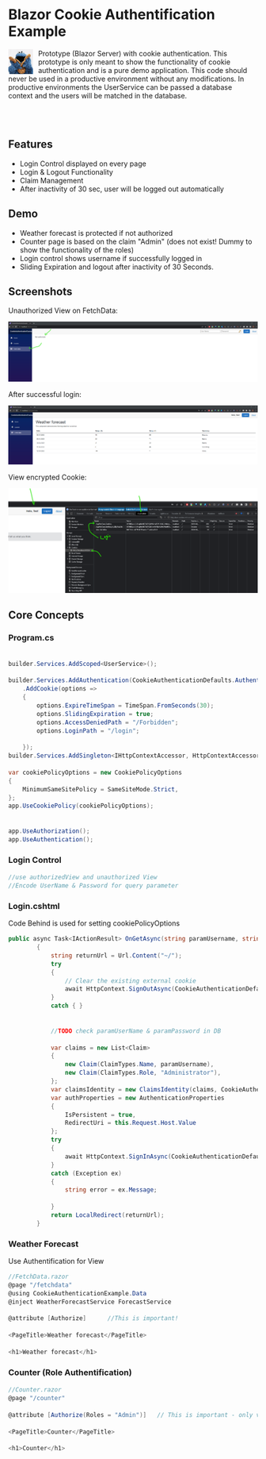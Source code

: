 
# Blazor Cookie Authentification Example


<img src="docs/CookieMonster.jpg"  width="10%" height="15%" style="float: left; margin-right: 10px !important">

Prototype (Blazor Server) with cookie authentication.
This prototype is only meant to show the functionality of cookie authentication and is a pure demo application. 
This code should never be used in a productive environment without any modifications.
In productive environments the UserService can be passed a database context and the users will be matched in the database.

<br/><br/>

## Features

- Login Control displayed on every page
- Login & Logout Functionality
- Claim Management
- After inactivity of 30 sec, user will be logged out automatically


## Demo

- Weather forecast is protected if not authorized
- Counter page is based on the claim "Admin" (does not exist! Dummy to show the functionality of the roles)
- Login control shows username if successfully logged in
- Sliding Expiration and logout after inactivity of 30 Seconds.



## Screenshots

Unauthorized View on FetchData:

![Unauthorized](docs/FetchData_Unauthorized.png)

After successful login:

![Authorized](docs/FetchData_Authorized.png)


View encrypted Cookie:

![Authorized](docs/Cookie_LoggedIn.png)


## Core Concepts

### Program.cs

```csharp

builder.Services.AddScoped<UserService>();

builder.Services.AddAuthentication(CookieAuthenticationDefaults.AuthenticationScheme)
    .AddCookie(options =>
    {
        options.ExpireTimeSpan = TimeSpan.FromSeconds(30);
        options.SlidingExpiration = true;
        options.AccessDeniedPath = "/Forbidden";
        options.LoginPath = "/login";

    });
builder.Services.AddSingleton<IHttpContextAccessor, HttpContextAccessor>();

var cookiePolicyOptions = new CookiePolicyOptions
{
    MinimumSameSitePolicy = SameSiteMode.Strict,
};
app.UseCookiePolicy(cookiePolicyOptions);


app.UseAuthorization();
app.UseAuthentication();
```

### Login Control

```csharp
//use authorizedView and unauthorized View
//Encode UserName & Password for query parameter

```

### Login.cshtml
Code Behind is used for setting cookiePolicyOptions
```csharp
public async Task<IActionResult> OnGetAsync(string paramUsername, string paramPassword)
		{
			string returnUrl = Url.Content("~/");
			try
			{
				// Clear the existing external cookie
				await HttpContext.SignOutAsync(CookieAuthenticationDefaults.AuthenticationScheme);
			}
			catch { }


			//TODO check paramUserName & paramPassword in DB
			
			var claims = new List<Claim>
			{
				new Claim(ClaimTypes.Name, paramUsername),
				new Claim(ClaimTypes.Role, "Administrator"),
			};
			var claimsIdentity = new ClaimsIdentity(claims, CookieAuthenticationDefaults.AuthenticationScheme);
			var authProperties = new AuthenticationProperties
			{
				IsPersistent = true,
				RedirectUri = this.Request.Host.Value
			};
			try
			{
				await HttpContext.SignInAsync(CookieAuthenticationDefaults.AuthenticationScheme, new ClaimsPrincipal(claimsIdentity), authProperties);
			}
			catch (Exception ex)
			{
				string error = ex.Message;

			}
			return LocalRedirect(returnUrl);
		}
```


### Weather Forecast
Use Authentification for View
```csharp
//FetchData.razor
@page "/fetchdata"
@using CookieAuthenticationExample.Data
@inject WeatherForecastService ForecastService

@attribute [Authorize]      //This is important!

<PageTitle>Weather forecast</PageTitle>

<h1>Weather forecast</h1>

```

### Counter (Role Authentification)
```csharp
//Counter.razor
@page "/counter"

@attribute [Authorize(Roles = "Admin")]   // This is important - only visible if claim role contains admin

<PageTitle>Counter</PageTitle>

<h1>Counter</h1>

```


